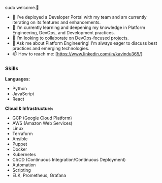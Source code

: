 sudo welcome.👋

- 🔭 I’ve deployed a Developer Portal with my team and am currently iterating on its features and enhancements.
- 🌱 I’m currently learning and deepening my knowledge in Platform Engineering, DevOps, and Development practices.
- 👯 I’m looking to collaborate on DevOps-focused projects.
- 💬 Ask me about Platform Engineering! I'm always eager to discuss best practices and emerging technologies.
- 📫 How to reach me: [https://www.linkedin.com/in/kavindu365/]

### Skills

**Languages:**

- Python
- JavaScript
- React

**Cloud & Infrastructure:**

- GCP (Google Cloud Platform)
- AWS (Amazon Web Services)
- Linux
- Terraform
- Ansible
- Puppet
- Docker
- Kubernetes
- CI/CD (Continuous Integration/Continuous Deployment)
- Automation
- Scripting
- ELK, Prometheus, Grafana

